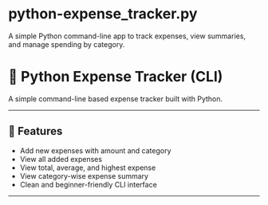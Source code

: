 # python-expense_tracker.py
A simple Python command-line app to track expenses, view summaries, and manage spending by category.

# 🧾 Python Expense Tracker (CLI)

A simple command-line based expense tracker built with Python.  

---

## 📌 Features

- Add new expenses with amount and category
- View all added expenses
- View total, average, and highest expense
- View category-wise expense summary
- Clean and beginner-friendly CLI interface

---



